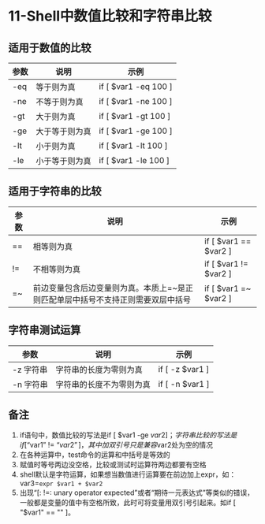 # 11-Shell中数值比较和字符串比较

## 适用于数值的比较

|参数	| 说明	| 示例 |
| -- | -- | -- |
|-eq	| 等于则为真        | if [ $var1 -eq 100 ] |
|-ne	| 不等于则为真      | if [ $var1 -ne 100 ] |
|-gt	| 大于则为真	    | if [ $var1 -gt 100 ] |
|-ge	| 大于等于则为真    | if [ $var1 -ge 100 ] |
|-lt	| 小于则为真	    | if [ $var1 -lt 100 ] |
|-le	| 小于等于则为真	| if [ $var1 -le 100 ] |

## 适用于字符串的比较

|参数	| 说明	| 示例 |
| -- | -- | -- |
| == |相等则为真	| if [  $var1 == $var2 ] |
| != |不相等则为真		| if [  $var1 != $var2 ] |
| =~ |前边变量包含后边变量则为真。本质上=~是正则匹配单层中括号不支持正则需要双层中括号		| if [  $var1 =~ $var2 ] |

## 字符串测试运算
|参数	| 说明	| 示例 |
| -- | -- | -- |
|-z 字符串	    |  字符串的长度为零则为真	  |   if [ -z $var1 ] |
|-n 字符串	 | 字符串的长度不为零则为真	 | if [ -n $var1 ] |


## 备注
1. if语句中，数值比较的写法是if [ $var1 -ge $var2 ]；字符串比较的写法是if [ “$var1” != “$var2” ]，其中加双引号只是兼容$var2处为空的情况
2. 在各种运算中，test命令的运算和中括号是等效的
3. 赋值时等号两边没空格，比较或测试时运算符两边都要有空格
4. shell默认是字符运算，如果想当数值进行运算要在前边加上expr，如：var3=`expr $var1 + $var2`
5. 出现“[: !=: unary operator expected”或者“期待一元表达式”等类似的错误，一般都是变量的值中有空格所致，此时可将变量用双引号引起来。如if [ "$var1" == "" ]。